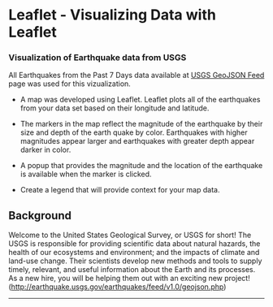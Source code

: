 # Leaflet - Visualizing Data with Leaflet


### Visualization of Earthquake data from USGS

All Earthquakes from the Past 7 Days data available at [USGS GeoJSON Feed](http://earthquake.usgs.gov/earthquakes/feed/v1.0/geojson.php) page was used for this vizualization.

* A map was developed using Leaflet. Leaflet plots all of the earthquakes from your data set based on their longitude and latitude.

* The markers in the map reflect the magnitude of the earthquake by their size and depth of the earth quake by color. Earthquakes with higher magnitudes appear larger and earthquakes with greater depth appear darker in color.

*  A popup that provides the magnitude and the location of the earthquake is available when the marker is clicked.

* Create a legend that will provide context for your map data.

## Background

Welcome to the United States Geological Survey, or USGS for short! The USGS is responsible for providing scientific data about natural hazards, the health of our ecosystems and environment; and the impacts of climate and land-use change. Their scientists develop new methods and tools to supply timely, relevant, and useful information about the Earth and its processes. As a new hire, you will be helping them out with an exciting new project!
(http://earthquake.usgs.gov/earthquakes/feed/v1.0/geojson.php)
- - -
